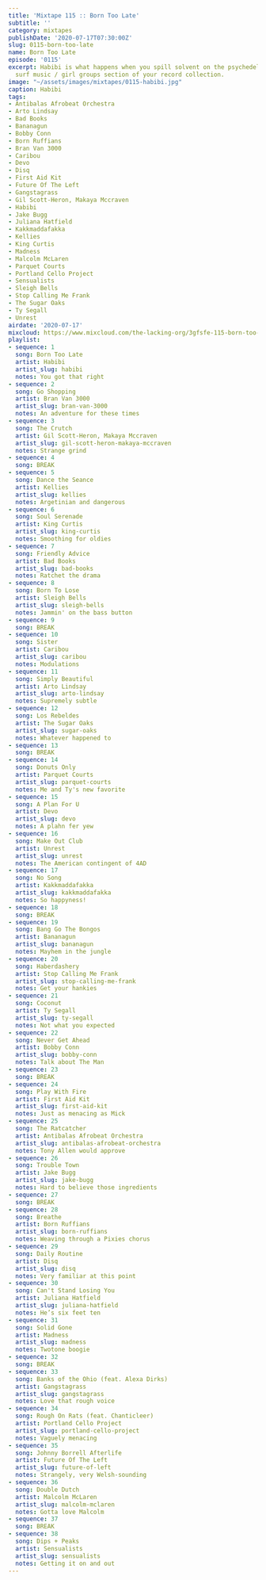 ```yaml
---
title: 'Mixtape 115 :: Born Too Late'
subtitle: ''
category: mixtapes
publishDate: '2020-07-17T07:30:00Z'
slug: 0115-born-too-late
name: Born Too Late
episode: '0115'
excerpt: Habibi is what happens when you spill solvent on the psychedelic garage /
  surf music / girl groups section of your record collection.
image: "~/assets/images/mixtapes/0115-habibi.jpg"
caption: Habibi
tags:
- Antibalas Afrobeat Orchestra
- Arto Lindsay
- Bad Books
- Bananagun
- Bobby Conn
- Born Ruffians
- Bran Van 3000
- Caribou
- Devo
- Disq
- First Aid Kit
- Future Of The Left
- Gangstagrass
- Gil Scott-Heron, Makaya Mccraven
- Habibi
- Jake Bugg
- Juliana Hatfield
- Kakkmaddafakka
- Kellies
- King Curtis
- Madness
- Malcolm McLaren
- Parquet Courts
- Portland Cello Project
- Sensualists
- Sleigh Bells
- Stop Calling Me Frank
- The Sugar Oaks
- Ty Segall
- Unrest
airdate: '2020-07-17'
mixcloud: https://www.mixcloud.com/the-lacking-org/3gfsfe-115-born-too-late/
playlist:
- sequence: 1
  song: Born Too Late
  artist: Habibi
  artist_slug: habibi
  notes: You got that right
- sequence: 2
  song: Go Shopping
  artist: Bran Van 3000
  artist_slug: bran-van-3000
  notes: An adventure for these times
- sequence: 3
  song: The Crutch
  artist: Gil Scott-Heron, Makaya Mccraven
  artist_slug: gil-scott-heron-makaya-mccraven
  notes: Strange grind
- sequence: 4
  song: BREAK
- sequence: 5
  song: Dance the Seance
  artist: Kellies
  artist_slug: kellies
  notes: Argetinian and dangerous
- sequence: 6
  song: Soul Serenade
  artist: King Curtis
  artist_slug: king-curtis
  notes: Smoothing for oldies
- sequence: 7
  song: Friendly Advice
  artist: Bad Books
  artist_slug: bad-books
  notes: Ratchet the drama
- sequence: 8
  song: Born To Lose
  artist: Sleigh Bells
  artist_slug: sleigh-bells
  notes: Jammin' on the bass button
- sequence: 9
  song: BREAK
- sequence: 10
  song: Sister
  artist: Caribou
  artist_slug: caribou
  notes: Modulations
- sequence: 11
  song: Simply Beautiful
  artist: Arto Lindsay
  artist_slug: arto-lindsay
  notes: Supremely subtle
- sequence: 12
  song: Los Rebeldes
  artist: The Sugar Oaks
  artist_slug: sugar-oaks
  notes: Whatever happened to
- sequence: 13
  song: BREAK
- sequence: 14
  song: Donuts Only
  artist: Parquet Courts
  artist_slug: parquet-courts
  notes: Me and Ty's new favorite
- sequence: 15
  song: A Plan For U
  artist: Devo
  artist_slug: devo
  notes: A plahn fer yew
- sequence: 16
  song: Make Out Club
  artist: Unrest
  artist_slug: unrest
  notes: The American contingent of 4AD
- sequence: 17
  song: No Song
  artist: Kakkmaddafakka
  artist_slug: kakkmaddafakka
  notes: So happyness!
- sequence: 18
  song: BREAK
- sequence: 19
  song: Bang Go The Bongos
  artist: Bananagun
  artist_slug: bananagun
  notes: Mayhem in the jungle
- sequence: 20
  song: Haberdashery
  artist: Stop Calling Me Frank
  artist_slug: stop-calling-me-frank
  notes: Get your hankies
- sequence: 21
  song: Coconut
  artist: Ty Segall
  artist_slug: ty-segall
  notes: Not what you expected
- sequence: 22
  song: Never Get Ahead
  artist: Bobby Conn
  artist_slug: bobby-conn
  notes: Talk about The Man
- sequence: 23
  song: BREAK
- sequence: 24
  song: Play With Fire
  artist: First Aid Kit
  artist_slug: first-aid-kit
  notes: Just as menacing as Mick
- sequence: 25
  song: The Ratcatcher
  artist: Antibalas Afrobeat Orchestra
  artist_slug: antibalas-afrobeat-orchestra
  notes: Tony Allen would approve
- sequence: 26
  song: Trouble Town
  artist: Jake Bugg
  artist_slug: jake-bugg
  notes: Hard to believe those ingredients
- sequence: 27
  song: BREAK
- sequence: 28
  song: Breathe
  artist: Born Ruffians
  artist_slug: born-ruffians
  notes: Weaving through a Pixies chorus
- sequence: 29
  song: Daily Routine
  artist: Disq
  artist_slug: disq
  notes: Very familiar at this point
- sequence: 30
  song: Can't Stand Losing You
  artist: Juliana Hatfield
  artist_slug: juliana-hatfield
  notes: He’s six feet ten
- sequence: 31
  song: Solid Gone
  artist: Madness
  artist_slug: madness
  notes: Twotone boogie
- sequence: 32
  song: BREAK
- sequence: 33
  song: Banks of the Ohio (feat. Alexa Dirks)
  artist: Gangstagrass
  artist_slug: gangstagrass
  notes: Love that rough voice
- sequence: 34
  song: Rough On Rats (feat. Chanticleer)
  artist: Portland Cello Project
  artist_slug: portland-cello-project
  notes: Vaguely menacing
- sequence: 35
  song: Johnny Borrell Afterlife
  artist: Future Of The Left
  artist_slug: future-of-left
  notes: Strangely, very Welsh-sounding
- sequence: 36
  song: Double Dutch
  artist: Malcolm McLaren
  artist_slug: malcolm-mclaren
  notes: Gotta love Malcolm
- sequence: 37
  song: BREAK
- sequence: 38
  song: Dips + Peaks
  artist: Sensualists
  artist_slug: sensualists
  notes: Getting it on and out
---
```



